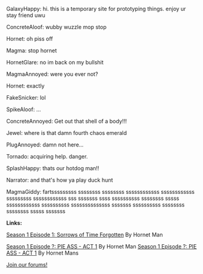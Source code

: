 GalaxyHappy: hi. this is a temporary site for prototyping things. enjoy ur stay friend uwu

ConcreteAloof: wubby wuzzle mop stop

Hornet: oh piss off

Magma: stop hornet

HornetGlare: no im back on my bullshit

MagmaAnnoyed: were you ever not?

Hornet: exactly

FakeSnicker: lol

SpikeAloof: ...

ConcreteAnnoyed: Get out that shell of a body!!!

Jewel: where is that damn fourth chaos emerald

PlugAnnoyed: damn not here...

Tornado: acquiring help. danger.

SplashHappy: thats our hotdog man!!

Narrator: and that's how ya play duck hunt

MagmaGiddy: fartsssssssss ssssssss ssssssss ssssssssssss ssssssssssss sssssssss ssssssssssss sss sssssss ssss ssssssssss ssssssss sssss ssssssssssss ssssssssss ssssssssssssss sssssss ssssssssss ssssssss ssssssss sssss sssssss

**Links:**

[Season 1 Episode 1: Sorrows of Time Forgotten](CR_S1_E01.md) By Hornet Man

[Season 1 Episode ?: PIE ASS - ACT 1](CR_S1_PIEASS.md) By Hornet Man
[Season 1 Episode ?: PIE ASS - ACT 1](CR_S1_PIEASS_ACT2.md) By Hornet Mans


[Join our forums!](http://cyborgresistance.proboards.com/)

<script src="assets/js/replacediv.js"></script>
<script src="assets/js/mugshots.js"></script>
